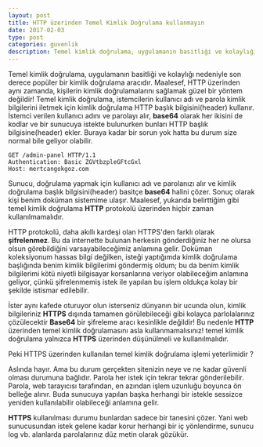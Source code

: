 ```yaml
---
layout: post
title: HTTP üzerinden Temel Kimlik Doğrulama kullanmayın
date: 2017-02-03
type: post
categories: guvenlik
description: Temel kimlik doğrulama, uygulamanın basitliği ve kolaylığı nedeniyle son derece popüler bir kimlik doğrulama aracıdır. Maalesef, HTTP üzerinden 
---
```


Temel kimlik doğrulama, uygulamanın basitliği ve kolaylığı nedeniyle son derece popüler bir kimlik doğrulama aracıdır. Maalesef, HTTP üzerinden aynı zamanda, kişilerin kimlik doğrulamalarını sağlamak güzel bir yöntem değildir! Temel kimlik doğrulama, istemcilerin kullanıcı adı ve parola kimlik bilgilerini iletmek için kimlik doğrulama HTTP başlık bilgisini(header) kullanır. İstemci verilen kullanıcı adını ve parolayı alır, **base64** olarak her ikisini de kodlar ve bir sunucuya istekte bulunurken bunları HTTP başlık bilgisine(header) ekler. Buraya kadar bir sorun yok hatta bu durum size normal bile geliyor olabilir.

```
GET /admin-panel HTTP/1.1
Authentication: Basic ZGVtbzpleGFtcGxl
Host: mertcangokgoz.com
```

Sunucu, doğrulama yapmak için kullanıcı adı ve parolanızı alır ve kimlik doğrulama başlık bilgisini(header) basitçe **base64** halini çözer. Sonuç olarak kişi benim doküman sistemime ulaşır. Maalesef, yukarıda belirttiğim gibi temel kimlik doğrulama **HTTP** protokolü üzerinden hiçbir zaman kullanılmamalıdır.

HTTP protokolü, daha akıllı kardeşi olan HTTPS'den farklı olarak **şifrelenmez**. Bu da internette bulunan herkesin gönderdiğiniz her ne olursa olsun görebildiğini varsayabileceğimiz anlamına gelir. Doküman koleksiyonum hassas bilgi değilken, isteği yaptığımda kimlik doğrulama başlığında benim kimlik bilgilerimi göndermiş oldum; bu da benim kimlik bilgilerimi kötü niyetli bilgisayar korsanlarına veriyor olabileceğim anlamına geliyor, çünkü  şifrelenmemiş istek ile yapılan bu işlem oldukça kolay bir şekilde istismar edilebilir.

İster aynı kafede oturuyor olun isterseniz dünyanın bir ucunda olun, kimlik bilgileriniz **HTTPS** dışında tamamen görülebileceği gibi kolayca parlolalarınız çözülecektir **Base64** bir şifreleme aracı kesinlikle değildir! Bu nedenle **HTTP** üzerinden temel kimlik doğrulamasını asla kullanmamalısınız! temel kimlik doğrulama yalnızca **HTTPS** üzerinden düşünülmeli ve kullanılmalıdır.

Peki HTTPS üzerinden kullanılan temel kimlik doğrulama işlemi yeterlimidir ?

Aslında hayır. Ama bu durum gerçekten sitenizin neye ve ne kadar güvenli olması durumuna bağlıdır. Parola her istek için tekrar tekrar gönderilebilir. Parola, web tarayıcısı tarafından, en azından işlem uzunluğu boyunca ön belleğe alınır. Buda sunucuya yapılan başka herhangi bir istekle sessizce yeniden kullanılabilir olabileceği anlamına gelir.

**HTTPS** kullanılması durumu bunlardan sadece bir tanesini çözer. Yani web sunucusundan istek gelene kadar korur herhangi bir iç yönlendirme, sunucu log vb. alanlarda parolalarınız düz metin olarak gözükür.